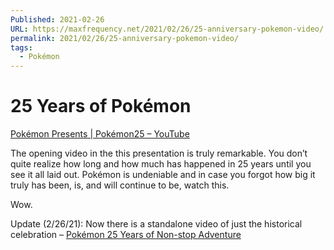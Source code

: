 ```yaml
---
Published: 2021-02-26
URL: https://maxfrequency.net/2021/02/26/25-anniversary-pokemon-video/
permalink: 2021/02/26/25-anniversary-pokemon-video/
tags:
  - Pokémon
---
```

# 25 Years of Pokémon

[Pokémon Presents | Pokémon25 – YouTube](https://www.youtube.com/watch?v=iTZeVNwAmkk)

The opening video in the this presentation is truly remarkable. You don’t quite realize how long and how much has happened in 25 years until you see it all laid out. Pokémon is undeniable and in case you forgot how big it truly has been, is, and will continue to be, watch this.

Wow.

Update (2/26/21): Now there is a standalone video of just the historical celebration – [Pokémon 25 Years of Non-stop Adventure](https://youtu.be/MpYtKRuKUXQ)